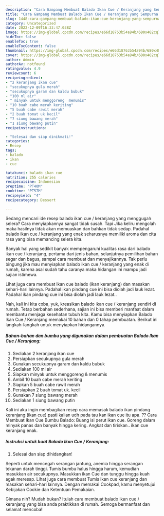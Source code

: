 ```yaml
---
description: "Cara Gampang Membuat Balado Ikan Cue / Keranjang yang Sempurna, Buat Buka Puasa Sempurna"
title: "Cara Gampang Membuat Balado Ikan Cue / Keranjang yang Sempurna, Buat Buka Puasa Sempurna"
slug: 1448-cara-gampang-membuat-balado-ikan-cue-keranjang-yang-sempurna-buat-buka-puasa-sempurna
category: Uncategorized
date: 2022-12-09T16:33:47.038Z
image: https://img-global.cpcdn.com/recipes/e66d18763b54a94b/680x482cq70/balado-ikan-cue-keranjang-foto-resep-utama.jpg
hideToc: false
enableToc: true
enableTocContent: false
thumbnail: https://img-global.cpcdn.com/recipes/e66d18763b54a94b/680x482cq70/balado-ikan-cue-keranjang-foto-resep-utama.jpg
cover: https://img-global.cpcdn.com/recipes/e66d18763b54a94b/680x482cq70/balado-ikan-cue-keranjang-foto-resep-utama.jpg
author: Admin
authorAv: notfound
ratingvalue: 4.9
reviewcount: 6
recipeingredient:
- "2 keranjang ikan cue"
- "secukupnya gula merah"
- "secukupnya garam dan kaldu bubuk"
- "100 ml air"
- " minyak untuk menggoreng  menumis"
- "10 buah cabe merah keriting"
- "5 buah cabe rawit merah"
- "2 buah tomat uk kecil"
- "7 siung bawang merah"
- "1 siung bawang putin"
recipeinstructions:

- "Selesai dan siap dinikmati!"
categories:
- Resep
tags:
- balado
- ikan
- cue

katakunci: balado ikan cue 
nutrition: 255 calories
recipecuisine: Indonesian
preptime: "PT40M"
cooktime: "PT57M"
recipeyield: "4"
recipecategory: Dessert

---
```



Sedang mencari ide resep balado ikan cue / keranjang yang menggugah selera? Cara menyiapkannya sangat tidak susah. Tapi Jika keliru mengolah maka hasilnya tidak akan memuaskan dan bahkan tidak sedap. Padahal balado ikan cue / keranjang yang enak seharusnya memiliki aroma dan cita rasa yang bisa memancing selera kita.


Banyak hal yang sedikit banyak mempengaruhi kualitas rasa dari balado ikan cue / keranjang, pertama dari jenis bahan, selanjutnya pemilihan bahan segar dan bagus, sampai cara membuat dan menyajikannya. Tak perlu bingung jika mau menyiapkan balado ikan cue / keranjang yang enak di rumah, karena asal sudah tahu caranya maka hidangan ini mampu jadi sajian istimewa.

Lihat juga cara membuat Ikan cue balado (ikan keranjang) dan masakan sehari-hari lainnya. Padahal ikan pindang cue ini bisa diolah jadi lauk lezat. Padahal ikan pindang cue ini bisa diolah jadi lauk lezat..


Nah, kali ini kita coba, yuk, kreasikan balado ikan cue / keranjang sendiri di rumah. Tetap berbahan sederhana, sajian ini bisa memberi manfaat dalam membantu menjaga kesehatan tubuh kita. Kamu bisa menyiapkan Balado Ikan Cue / Keranjang memakai 10 bahan dan 0 tahap pembuatan. Berikut ini langkah-langkah untuk menyiapkan hidangannya.

<!--inarticleads1-->

##### Bahan-bahan dan bumbu yang digunakan dalam pembuatan Balado Ikan Cue / Keranjang:

1. Sediakan 2 keranjang ikan cue
1. Persiapkan secukupnya gula merah
1. Gunakan secukupnya garam dan kaldu bubuk
1. Sediakan 100 ml air
1. Siapkan  minyak untuk menggoreng &amp; menumis
1. Ambil 10 buah cabe merah keriting
1. Siapkan 5 buah cabe rawit merah
1. Persiapkan 2 buah tomat uk. kecil
1. Gunakan 7 siung bawang merah
1. Sediakan 1 siung bawang putin


Kali ini aku ingin membagikan resep cara memasak balado ikan pindang keranjang (ikan cue) pasti kalian udh pada tau kan ikan cue itu apa. ?? Cara Membuat Ikan Cue Bumbu Balado: Buang isi perut ikan cue. Goreng dalam minyak panas dan banyak hingga kering. Angkat dan tiriskan.. ikan cue keranjang enak. 

<!--inarticleads2-->

##### Instruksi untuk buat Balado Ikan Cue / Keranjang:


1. Selesai dan siap dihidangkan!

Seperti untuk mencegah serangan jantung, anemia hingga serangan tekanan darah tinggi. Tumis bumbu halus hingga harum, kemudian masukkan air secukupnya. Masukkan ikan Cue dan tunggu hingga kuah agak meresap. Lihat juga cara membuat Tumis ikan cue keranjang dan masakan sehari-hari lainnya. Dengan memakai Cookpad, kamu menyetujui Kebijakan Cookie dan Ketentuan Pemakaian. 

Gimana nih? Mudah bukan? Itulah cara membuat balado ikan cue / keranjang yang bisa anda praktikkan di rumah. Semoga bermanfaat dan selamat mencoba!
